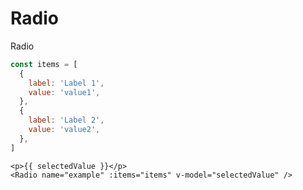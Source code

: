 # Radio

Radio

```js
const items = [
  {
    label: 'Label 1',
    value: 'value1',
  },
  {
    label: 'Label 2',
    value: 'value2',
  },
]
```

```vue
<p>{{ selectedValue }}</p>
<Radio name="example" :items="items" v-model="selectedValue" />
```

<RadioExample />

<script setup>
import RadioExample from './RadioExample.vue'
</script>
